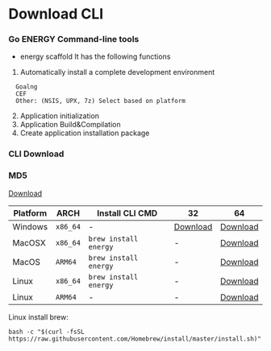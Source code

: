 # Download CLI

### Go ENERGY Command-line tools

- energy scaffold It has the following functions
1. Automatically install a complete development environment
```text
  Goalng
  CEF
  Other: (NSIS, UPX, 7z) Select based on platform
```
2. Application initialization
3. Application Build&Compilation
4. Create application installation package

<script setup>
import DownloadCLIComponent from '../../components/download-cli.vue'
</script>

### CLI Download <DownloadCLIComponent />

### MD5
[Download](https://sourceforge.net/projects/energye/files/cli/md5.txt)

| Platform | ARCH     | Install CLI CMD       | 32                                                                                   | 64                                                                                     |
|----------|----------|-----------------------|--------------------------------------------------------------------------------------|----------------------------------------------------------------------------------------|
| Windows  | `x86_64` | -                     | [Download](https://sourceforge.net/projects/energye/files/cli/energy-windows-32.zip) | [Download](https://sourceforge.net/projects/energye/files/cli/energy-windows-64.zip)   |
| MacOSX   | `x86_64` | `brew install energy` | -                                                                                    | [Download](https://sourceforge.net/projects/energye/files/cli/energy-darwin-64.zip)    |
| MacOS    | `ARM64`  | `brew install energy` | -                                                                                    | [Download](https://sourceforge.net/projects/energye/files/cli/energy-darwinarm-64.zip) |
| Linux    | `x86_64` | `brew install energy` | -                                                                                    | [Download](https://sourceforge.net/projects/energye/files/cli/energy-linux-64.zip)     |
| Linux    | `ARM64`  | -                     | -                                                                                    | [Download](https://sourceforge.net/projects/energye/files/cli/energy-linuxarm-64.zip)  |

Linux install brew:

```shell
bash -c "$(curl -fsSL https://raw.githubusercontent.com/Homebrew/install/master/install.sh)"
```
